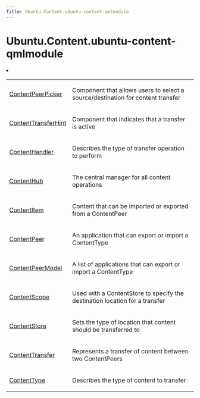 ```yaml
---
Title: Ubuntu.Content.ubuntu-content-qmlmodule
---
```


# Ubuntu.Content.ubuntu-content-qmlmodule

<li id="buildversion">
</li>
<span class="subtitle"></span>
<!-- $$$Ubuntu.Content-description -->
<!-- @@@Ubuntu.Content -->
<table class="annotated">
<tr class="odd topAlign"><td class="tblName"><p><a href="Ubuntu.Content.ContentPeerPicker.md">ContentPeerPicker</a></p></td><td class="tblDescr"><p>Component that allows users to select a source/destination for content transfer</p></td></tr>
<tr class="even topAlign"><td class="tblName"><p><a href="Ubuntu.Content.ContentTransferHint.md">ContentTransferHint</a></p></td><td class="tblDescr"><p>Component that indicates that a transfer is active</p></td></tr>
<tr class="odd topAlign"><td class="tblName"><p><a href="Ubuntu.Content.ContentHandler.md">ContentHandler</a></p></td><td class="tblDescr"><p>Describes the type of transfer operation to perform</p></td></tr>
<tr class="even topAlign"><td class="tblName"><p><a href="Ubuntu.Content.ContentHub.md">ContentHub</a></p></td><td class="tblDescr"><p>The central manager for all content operations</p></td></tr>
<tr class="odd topAlign"><td class="tblName"><p><a href="Ubuntu.Content.ContentItem.md">ContentItem</a></p></td><td class="tblDescr"><p>Content that can be imported or exported from a ContentPeer</p></td></tr>
<tr class="even topAlign"><td class="tblName"><p><a href="Ubuntu.Content.ContentPeer.md">ContentPeer</a></p></td><td class="tblDescr"><p>An application that can export or import a ContentType</p></td></tr>
<tr class="odd topAlign"><td class="tblName"><p><a href="Ubuntu.Content.ContentPeerModel.md">ContentPeerModel</a></p></td><td class="tblDescr"><p>A list of applications that can export or import a ContentType</p></td></tr>
<tr class="even topAlign"><td class="tblName"><p><a href="Ubuntu.Content.ContentScope.md">ContentScope</a></p></td><td class="tblDescr"><p>Used with a ContentStore to specify the destination location for a transfer</p></td></tr>
<tr class="odd topAlign"><td class="tblName"><p><a href="Ubuntu.Content.ContentStore.md">ContentStore</a></p></td><td class="tblDescr"><p>Sets the type of location that content should be transferred to</p></td></tr>
<tr class="even topAlign"><td class="tblName"><p><a href="Ubuntu.Content.ContentTransfer.md">ContentTransfer</a></p></td><td class="tblDescr"><p>Represents a transfer of content between two ContentPeers</p></td></tr>
<tr class="odd topAlign"><td class="tblName"><p><a href="Ubuntu.Content.ContentType.md">ContentType</a></p></td><td class="tblDescr"><p>Describes the type of content to transfer</p></td></tr>
</table>
